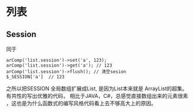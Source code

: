 # 列表


## Session




同于

```
arComp('list.session')->set('a', 123);
arComp('list.session')->get('a'); // 123
arComp('list.session')->flush(); // 清空sesion
$_SESSION['a']  // 123

```

之所以把SESSION 全局数组扩展成List, 是因为List本来就是 ArrayList的超集。有共性的写出优雅的代码， 相比于JAVA，C#，总感觉直接数组出来的元素很素 ，这也是为什么函数式的编写风格代码看上去不够高大上的原因。